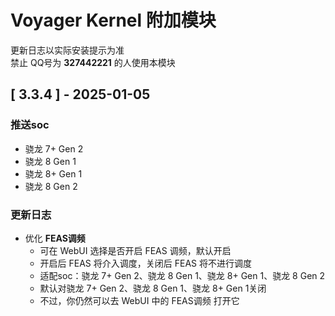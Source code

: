 # Voyager Kernel 附加模块
更新日志以实际安装提示为准  
禁止 QQ号为 **327442221** 的人使用本模块

## [ 3.3.4 ] - 2025-01-05

### 推送soc

- 骁龙 7+ Gen 2
- 骁龙 8 Gen 1
- 骁龙 8+ Gen 1
- 骁龙 8 Gen 2

### 更新日志

- 优化 **FEAS调频**
    - 可在 WebUI 选择是否开启 FEAS 调频，默认开启
    - 开启后 FEAS 将介入调度，关闭后 FEAS 将不进行调度
    - 适配soc：骁龙 7+ Gen 2、骁龙 8 Gen 1、骁龙 8+ Gen 1、骁龙 8 Gen 2
    - 默认对骁龙 7+ Gen 2、骁龙 8 Gen 1、骁龙 8+ Gen 1关闭
    - 不过，你仍然可以去 WebUI 中的 FEAS调频 打开它
